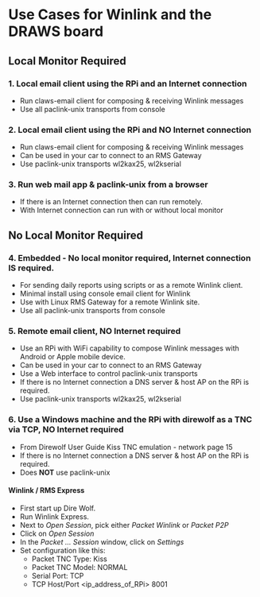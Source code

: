 # Use Cases for Winlink and the DRAWS board


## Local Monitor Required

### 1. Local email client using the RPi and an Internet connection
* Run claws-email client for composing & receiving Winlink messages
* Use all paclink-unix transports from console

### 2. Local email client using the RPi and __NO__ Internet connection
* Run claws-email client for composing & receiving Winlink messages
* Can be used in your car to connect to an RMS Gateway
* Use paclink-unix transports wl2kax25, wl2kserial

### 3. Run web mail app & paclink-unix from a browser
* If there is an Internet connection then can run remotely.
* With Internet connection can run with or without local monitor

## No Local Monitor Required

### 4. Embedded - No local monitor required, Internet connection __IS__ required.
* For sending daily reports using scripts or as a remote Winlink client.
* Minimal install using console email client for Winlink
* Use with Linux RMS Gateway for a remote Winlink site.
* Use all paclink-unix transports from console

### 5. Remote email client, __NO__ Internet required
* Use an RPi with WiFi capability to compose Winlink messages with Android or Apple mobile device.
* Can be used in your car to connect to an RMS Gateway
* Use a Web interface to control paclink-unix transports
* If there is no Internet connection a DNS server & host AP on the RPi is required.
* Use paclink-unix transports wl2kax25, wl2kserial

### 6. Use a Windows machine and the RPi with direwolf as a TNC via TCP, __NO__ Internet required
* From Direwolf User Guide Kiss TNC emulation - network page 15
* If there is no Internet connection a DNS server & host AP on the RPi is required.
* Does __NOT__ use paclink-unix

#### Winlink / RMS Express
* First start up Dire Wolf.
* Run Winlink Express.
* Next to _Open Session_, pick either _Packet Winlink_ or _Packet P2P_
* Click on _Open Session_
* In the _Packet ... Session_ window, click on _Settings_
* Set configuration like this:
  * Packet TNC Type: Kiss
  * Packet TNC Model: NORMAL
  * Serial Port: TCP
  * TCP Host/Port <ip_address_of_RPi> 8001

